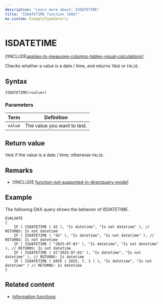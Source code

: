 ```yaml
---
description: "Learn more about: ISDATETIME"
title: "ISDATETIME function (DAX)"
ms.custom: ExampleTypeGeneric
---
```

# ISDATETIME

[!INCLUDE[applies-to-measures-columns-tables-visual-calculations](includes/applies-to-measures-columns-tables-visual-calculations.md)]

Checks whether a value is a date / time, and returns `TRUE` or `FALSE`.

## Syntax

```dax
ISDATETIME(<value>)
```

### Parameters

|Term|Definition|
|--------|--------------|
|`value`|The value you want to test.|

## Return value

`TRUE` if the value is a date / time; otherwise `FALSE`.

## Remarks

- [!INCLUDE [function-not-supported-in-directquery-mode](includes/function-not-supported-in-directquery-mode.md)]

## Example

The following DAX query shows the behavior of ISDATETIME.

```dax
EVALUATE
{
    IF ( ISDATETIME ( 42 ), "Is datetime", "Is not datetime" ), // RETURNS: Is not datetime
    IF ( ISDATETIME ( "42" ), "Is datetime", "Is not datetime" ), // RETURNS: Is not datetime
    IF ( ISDATETIME ( "2025-07-01" ), "Is datetime", "Is not datetime" ), // RETURNS: Is not datetime
    IF ( ISDATETIME ( dt"2025-07-01" ), "Is datetime", "Is not datetime" ), // RETURNS: Is datetime
    IF ( ISDATETIME ( DATE ( 2025, 7, 1 ) ), "Is datetime", "Is not datetime" ) // RETURNS: Is datetime
}
```

## Related content

- [Information functions](information-functions-dax.md)
